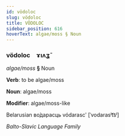 ```yaml
---
id: vödoloc
slug: vödoloc
title: VÖDOLOC
sidebar_position: 616
hoverText: algae/moss § Noun
---
```


### vödoloc&emsp;<span kind="abugida">ɤıʌʓ̄</span>

*algae/moss* **§** Noun

**Verb**: to be algae/moss

**Noun**: algae/moss

**Modifier**: algae/moss-like

Belarusian во́дарасць vódarascʹ [ˈvodarasʲt͡sʲ]

*Balto-Slavic Language Family*
